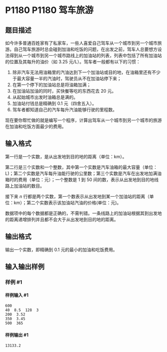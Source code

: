 # P1180 P1180 驾车旅游

## 题目描述

如今许多普通百姓家有了私家车，一些人喜爱自己驾车从一个城市到另一个城市旅游。自己驾车旅游时总会碰到加油和吃饭的问题，在出发之前，驾车人总要想方设法得到从一个城市到另一个城市路线上的加油站的列表，列表中包括了所有加油站的位置及其每升的油价（如 $3.25$ 元/L）。驾车者一般都有以下的习惯：

1. 除非汽车无法用油箱里的汽油达到下一个加油站或目的地，在油箱里还有不少于最大容量一半的汽油时，驾驶员从不在加油站停下来；
2. 在第一个停下的加油站总是将油箱加满；
3. 在加油站加油的同时，买快餐等吃的东西花去 $20$ 元。
4. 从起始城市出发时油箱总是满的。
5. 加油站付钱总是精确到 $0.1$ 元（四舍五入）。
6. 驾车者都知道自己的汽车每升汽油能够行驶的里程数。

现在要你帮忙做的就是编写一个程序，计算出驾车从一个城市到另一个城市的旅游在加油和吃饭方面最少的费用。

## 输入格式

第一行是一个实数，是从出发地到目的地的距离（单位：km）。

第二行是三个实数和一个整数，其中第一个实数是汽车油箱的最大容量（单位：L)；第二个实数是汽车每升油能行驶的公里数；第三个实数是汽车在出发地加满油箱时的费用（单位：元）；一个整数是 $1$ 到 $50$ 间的数，表示从出发地到目的地线路上加油站的数目。

接下来 $n$ 行都是两个实数，第一个数表示从出发地到某一个加油站的距离（单位：km）；第二个实数表示该加油站汽油的价格(单位：元)。

数据项中的每个数据都是正确的，不需判错。一条线路上的加油站根据其到出发地的距离递增排列并且都不会大于从出发地到目的地的距离。

## 输出格式

输出一个实数，即精确到 $0.1$ 元的最小的加油和吃饭费用。


## 输入输出样例

### 样例 #1

#### 样例输入 #1

```
600
40  8.5  128  3
200  3.52
350  3.45
500  365
```

#### 样例输出 #1

```
13133.2
```
